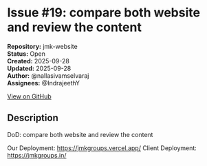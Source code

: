 # Issue #19: compare both website and review the content

**Repository:** jmk-website  
**Status:** Open  
**Created:** 2025-09-28  
**Updated:** 2025-09-28  
**Author:** @nallasivamselvaraj  
**Assignees:** @IndrajeethY  

[View on GitHub](https://github.com/Simtestlab/jmk-website/issues/19)

## Description

DoD: compare both website and review the content

Our Deployment: https://jmkgroups.vercel.app/
Client Deployment: https://jmkgroups.in/
